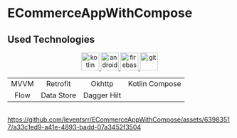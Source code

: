 ﻿# ECommerceAppWithCompose


## Used Technologies
<p align="center"> 
  <a href="https://kotlinlang.org" target="_blank" rel="noreferrer"> 
  <img src="https://www.vectorlogo.zone/logos/kotlinlang/kotlinlang-icon.svg" alt="kotlin" width="40" height="40"/> 
</a>
   <a href="https://developer.android.com/" target="_blank" rel="noreferrer"> 
  <img src="https://www.vectorlogo.zone/logos/android/android-official.svg" alt="android" width="40" height="40"/> 
</a>
<a href="https://firebase.google.com/" target="_blank" rel="noreferrer">
  <img src="https://www.vectorlogo.zone/logos/firebase/firebase-icon.svg" alt="firebase" width="40" height="40"/> 
</a> 
<a href="https://git-scm.com/" target="_blank" rel="noreferrer"> 
  <img src="https://www.vectorlogo.zone/logos/git-scm/git-scm-icon.svg" alt="git" width="40" height="40"/> 
</a> 
</p>

 <table  align="center" style="margin: 0px auto; text-align:center;">
  <tr>
    <td>MVVM</td>
    <td>Retrofit</td>
    <td>Okhttp</td>
    <td>Kotlin Compose</td>
  </tr>
  <tr>
    <td>Flow</td>
    <td>Data Store</td>
    <td>Dagger Hilt</td>
  </tr>
</table> 
<br>

https://github.com/leventsrr/ECommerceAppWithCompose/assets/63983517/a33c1ed9-a41e-4893-badd-07a3452f3504






